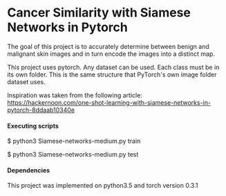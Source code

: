 # Cancer Similarity with Siamese Networks in Pytorch

The goal of this project is to accurately determine between benign and malignant skin images and in turn encode the images into a distinct map. 

This project uses pytorch. Any dataset can be used. Each class must be in its own folder. This is the same structure that PyTorch's own image folder dataset uses.

Inspiration was taken from the following article: https://hackernoon.com/one-shot-learning-with-siamese-networks-in-pytorch-8ddaab10340e

#### Executing scripts

$ python3 Siamese-networks-medium.py train

$ python3 Siamese-networks-medium.py test


#### Dependencies
This project was implemented on python3.5 and torch version 0.3.1


